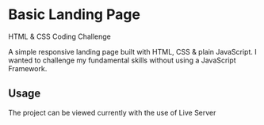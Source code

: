 # Basic Landing Page

HTML &amp; CSS Coding Challenge

A simple responsive landing page built with HTML, CSS & plain JavaScript.
I wanted to challenge my fundamental skills without using a JavaScript Framework.

## Usage

The project can be viewed currently with the use of Live Server
